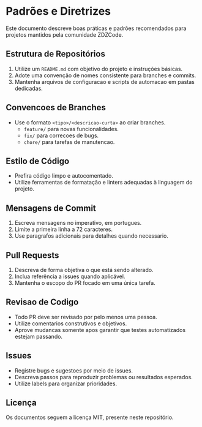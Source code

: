 # Padrões e Diretrizes

Este documento descreve boas práticas e padrões recomendados para projetos mantidos pela comunidade ZDZCode.

## Estrutura de Repositórios

1. Utilize um `README.md` com objetivo do projeto e instruções básicas.
2. Adote uma convenção de nomes consistente para branches e commits.
3. Mantenha arquivos de configuracao e scripts de automacao em pastas dedicadas.

## Convencoes de Branches

- Use o formato `<tipo>/<descricao-curta>` ao criar branches.
  - `feature/` para novas funcionalidades.
  - `fix/` para correcoes de bugs.
  - `chore/` para tarefas de manutencao.
## Estilo de Código

- Prefira código limpo e autocomentado.
- Utilize ferramentas de formatação e linters adequadas à linguagem do projeto.
## Mensagens de Commit

1. Escreva mensagens no imperativo, em portugues.
2. Limite a primeira linha a 72 caracteres.
3. Use paragrafos adicionais para detalhes quando necessario.

## Pull Requests

1. Descreva de forma objetiva o que está sendo alterado.
2. Inclua referência a issues quando aplicável.
3. Mantenha o escopo do PR focado em uma única tarefa.

## Revisao de Codigo

- Todo PR deve ser revisado por pelo menos uma pessoa.
- Utilize comentarios construtivos e objetivos.
- Aprove mudancas somente apos garantir que testes automatizados estejam passando.

## Issues

- Registre bugs e sugestoes por meio de issues.
- Descreva passos para reproduzir problemas ou resultados esperados.
- Utilize labels para organizar prioridades.
## Licença

Os documentos seguem a licença MIT, presente neste repositório.
